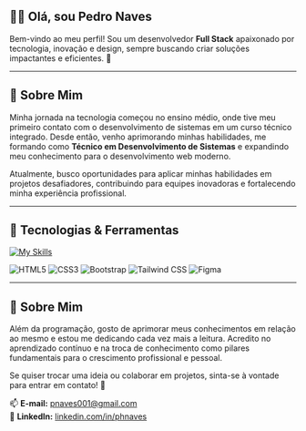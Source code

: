 ## 👨‍💻 Olá, sou **Pedro Naves**  

Bem-vindo ao meu perfil! Sou um desenvolvedor **Full Stack** apaixonado por tecnologia, inovação e design, sempre buscando criar soluções impactantes e eficientes. 🚀  

---

## 💼 Sobre Mim  

Minha jornada na tecnologia começou no ensino médio, onde tive meu primeiro contato com o desenvolvimento de sistemas em um curso técnico integrado. Desde então, venho aprimorando minhas habilidades, me formando como **Técnico em Desenvolvimento de Sistemas** e expandindo meu conhecimento para o desenvolvimento web moderno.  

Atualmente, busco oportunidades para aplicar minhas habilidades em projetos desafiadores, contribuindo para equipes inovadoras e fortalecendo minha experiência profissional.  

---

## 🚀 Tecnologias & Ferramentas  

[![My Skills](https://skillicons.dev/icons?i=php,laravel,git,github,mysql,html,css,tailwind,bootstrap,figma&perline=3)](https://skillicons.dev)

<p align="left">
  <img src="https://img.shields.io/badge/HTML5-E34F26?style=for-the-badge&logo=html5&logoColor=white" alt="HTML5" />
  <img src="https://img.shields.io/badge/CSS3-1572B6?style=for-the-badge&logo=css3&logoColor=white" alt="CSS3" />
  <img src="https://img.shields.io/badge/Bootstrap-7952B3?style=for-the-badge&logo=bootstrap&logoColor=white" alt="Bootstrap" />
  <img src="https://img.shields.io/badge/Tailwind%20CSS-38B2AC?style=for-the-badge&logo=tailwind-css&logoColor=white" alt="Tailwind CSS" />
  <img src="https://img.shields.io/badge/Figma-F24E1E?style=for-the-badge&logo=figma&logoColor=white" alt="Figma" />
</p>  

---

## 🎯 Sobre Mim  

Além da programação, gosto de aprimorar meus conhecimentos em relação ao mesmo e estou me dedicando cada vez mais a leitura. Acredito no aprendizado contínuo e na troca de conhecimento como pilares fundamentais para o crescimento profissional e pessoal.  

Se quiser trocar uma ideia ou colaborar em projetos, sinta-se à vontade para entrar em contato! 💬  

📫 **E-mail:** [pnaves001@gmail.com](mailto:pnaves001@gmail.com)  
🔗 **LinkedIn:** [linkedin.com/in/phnaves](https://www.linkedin.com/in/phnaves)  
